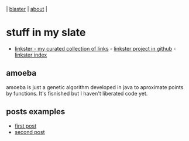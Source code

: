 | [blaster](blaster.md) | [about](about.md) | 

# stuff in my slate

* [linkster - my curated collection of links](https://rafaelaznar.github.io/linkster/) - [linkster project in github](https://github.com/rafaelaznar/linkster) - [linkster index](https://github.com/rafaelaznar/linkster/blob/main/README.md)

## amoeba

amoeba is just a genetic algorithm developed in java to aproximate points by functions. It's fisnished but I haven't liberated code yet.

## posts examples

* [first post](posts/2023.01.23.01.md)
* [second post](posts/2023.01.23.02.md)
